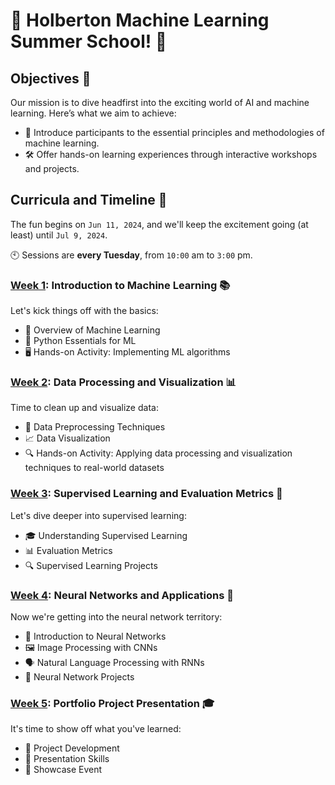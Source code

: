 # 🚀 Holberton Machine Learning Summer School! 🤖

## Objectives 🎯

Our mission is to dive headfirst into the exciting world of AI and machine learning. Here’s what we aim to achieve:

- 🧠 Introduce participants to the essential principles and methodologies of machine learning.
- 🛠️ Offer hands-on learning experiences through interactive workshops and projects.

## Curricula and Timeline 📅
The fun begins on `Jun 11, 2024`, and we'll keep the excitement going (at least) until `Jul 9, 2024`.

🕙 Sessions are **every Tuesday**, from `10:00` am to `3:00` pm.

### [Week 1](https://github.com/evisp/Holberton_ML_Summer_School/tree/main/1_Intro_to_Machine_Learning): Introduction to Machine Learning 📚

Let's kick things off with the basics:

- 🤔 Overview of Machine Learning
- 🐍 Python Essentials for ML
- 🖥️ Hands-on Activity: Implementing ML algorithms

### [Week 2](https://github.com/evisp/Holberton_ML_Summer_School/blob/main/2_Data_Processing_and_Visualization/README.md): Data Processing and Visualization 📊
Time to clean up and visualize data:

- 🧹 Data Preprocessing Techniques
- 📈 Data Visualization
- 🔍 Hands-on Activity: Applying data processing and visualization techniques to real-world datasets

### [Week 3](https://github.com/evisp/Holberton_ML_Summer_School/blob/main/3_Supervised_Learning_Evaluation_Metrics/README.md): Supervised Learning and Evaluation Metrics 📏
Let's dive deeper into supervised learning:

- 🎓 Understanding Supervised Learning
- 📊 Evaluation Metrics
- 🔍 Supervised Learning Projects

### [Week 4](https://github.com/evisp/Holberton_ML_Summer_School/blob/main/4_Neural_Networks/README.md): Neural Networks and Applications 🧠
Now we're getting into the neural network territory:

- 🧠 Introduction to Neural Networks
- 🖼️ Image Processing with CNNs
- 🗣️ Natural Language Processing with RNNs
- 🔨 Neural Network Projects

### [Week 5](https://github.com/evisp/Holberton_ML_Summer_School/blob/main/README.md): Portfolio Project Presentation 🎓
It's time to show off what you've learned:

- 📝 Project Development
- 🎤 Presentation Skills
- 🌟 Showcase Event